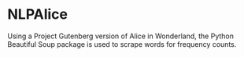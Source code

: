 # NLPAlice
Using a Project Gutenberg version of Alice in Wonderland, the Python Beautiful Soup package is used to scrape words for frequency counts.
